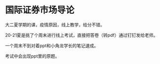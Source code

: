 # 国际证券市场导论
大二夏学期的课，疫情原因，线上教学，给分不错。

20-21夏是挑了个周末进行线上考试，直接把答卷（转pdf）通过钉钉发给老师。

一个周末不到对着ppt和小角龙学长的笔记速成。

考试中会出现ppt里的原题。
